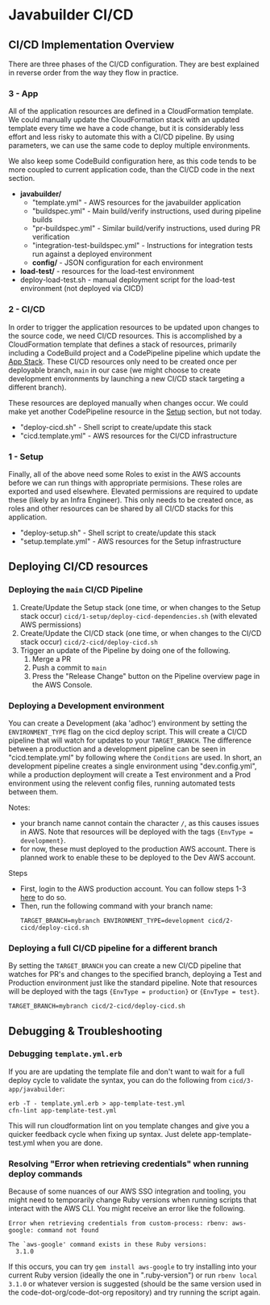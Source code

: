 # Javabuilder CI/CD
## CI/CD Implementation Overview

There are three phases of the CI/CD configuration. They are best explained in reverse order from the way they flow in practice.

### 3 - App

All of the application resources are defined in a CloudFormation template. We could manually update the CloudFormation stack with an updated template every time we have a code change, but it is considerably less effort and less risky to automate this with a CI/CD pipeline. By using parameters, we can use the same code to deploy multiple environments.

We also keep some CodeBuild configuration here, as this code tends to be more coupled to current application code, than the CI/CD code in the next section.

* **javabuilder/**
  * "template.yml" - AWS resources for the javabuilder application
  * "buildspec.yml" - Main build/verify instructions, used during pipeline builds
  * "pr-buildspec.yml" - Similar build/verify instructions, used during PR verification
  * "integration-test-buildspec.yml" - Instructions for integration tests run against a deployed environment
  * **config/** - JSON configuration for each environment
* **load-test/** - resources for the load-test environment
* deploy-load-test.sh - manual deployment script for the load-test environment (not deployed via CICD)

### 2 - CI/CD

In order to trigger the application resources to be updated upon changes to the source code, we need CI/CD resources. This is accomplished by a CloudFormation template that defines a stack of resources, primarily including a CodeBuild project and a CodePipeline pipeline which update the [App Stack](#3---app). These CI/CD resources only need to be created once per deployable branch, `main` in our case (we might choose to create development environments by launching a new CI/CD stack targeting a different branch).

These resources are deployed manually when changes occur. We could make yet another CodePipeline resource in the [Setup](#1---setup) section, but not today.

* "deploy-cicd.sh" - Shell script to create/update this stack
* "cicd.template.yml" - AWS resources for the CI/CD infrastructure

### 1 - Setup

Finally, all of the above need some Roles to exist in the AWS accounts before we can run things with appropriate permisions. These roles are exported and used elsewhere. Elevated permissions are required to update these (likely by an Infra Engineer). This only needs to be created once, as roles and other resources can be shared by all CI/CD stacks for this application.

* "deploy-setup.sh" - Shell script to create/update this stack
* "setup.template.yml" - AWS resources for the Setup infrastructure

## Deploying CI/CD resources

### Deploying the `main` CI/CD Pipeline

1. Create/Update the Setup stack (one time, or when changes to the Setup stack occur)
   `cicd/1-setup/deploy-cicd-dependencies.sh` (with elevated AWS permissions)
2. Create/Update the CI/CD stack (one time, or when changes to the CI/CD stack occur)
   `cicd/2-cicd/deploy-cicd.sh`
3. Trigger an update of the Pipeline by doing one of the following.
   1. Merge a PR
   2. Push a commit to `main`
   3. Press the "Release Change" button on the Pipeline overview page in the AWS Console.

### Deploying a Development environment

You can create a Development (aka 'adhoc') environment by setting the `ENVIRONMENT_TYPE` flag on the cicd deploy script. This will create a CI/CD pipeline that will watch for updates to your `TARGET_BRANCH`. The difference between a production and a development pipeline can be seen in "cicd.template.yml" by following where the `Conditions` are used. In short, an development pipeline creates a single environment using "dev.config.yml", while a production deployment will create a Test environment and a Prod environment using the relevent config files, running automated tests between them.

Notes:

* your branch name cannot contain the character `/`, as this causes issues in AWS. Note that resources will be deployed with the tags `{EnvType = development}`.
* for now, these must deployed to the production AWS account. There is planned work to enable these to be deployed to the Dev AWS account.

Steps

- First, login to the AWS production account. You can follow steps 1-3 [here](https://docs.google.com/document/d/1mMQK6HhniLsz9lynzhUcm7Tcw_2WVLBxADe0WzqL6rM/edit#bookmark=id.wtrskofu4rb9) to do so.
- Then, run the following command with your branch name:
   ```
   TARGET_BRANCH=mybranch ENVIRONMENT_TYPE=development cicd/2-cicd/deploy-cicd.sh
   ```

### Deploying a full CI/CD pipeline for a different branch

By setting the `TARGET_BRANCH` you can create a new CI/CD pipeline that watches for PR's and changes to the specified branch, deploying a Test and Production environment just like the standard pipeline. Note that resources will be deployed with the tags `{EnvType = production}` or `{EnvType = test}`.

```
TARGET_BRANCH=mybranch cicd/2-cicd/deploy-cicd.sh
```

## Debugging & Troubleshooting

### Debugging `template.yml.erb`

If you are are updating the template file and don't want to wait for a full deploy cycle to validate the syntax, you can do the following from `cicd/3-app/javabuilder`:

```
erb -T - template.yml.erb > app-template-test.yml
cfn-lint app-template-test.yml
```

This will run cloudformation lint on you template changes and give you a quicker feedback cycle when fixing up syntax.
Just delete app-template-test.yml when you are done.

### Resolving "Error when retrieving credentials" when running deploy commands

Because of some nuances of our AWS SSO integration and tooling, you might need to temporarily change Ruby versions when running scripts that interact with the AWS CLI. You might receive an error like the following.

```
Error when retrieving credentials from custom-process: rbenv: aws-google: command not found

The `aws-google' command exists in these Ruby versions:
  3.1.0
```

If this occurs, you can try `gem install aws-google` to try installing into your current Ruby version (ideally the one in ".ruby-version") or run `rbenv local 3.1.0` or whatever version is suggested (should be the same version used in the code-dot-org/code-dot-org repository) and try running the script again.
